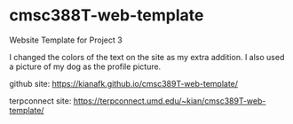 # cmsc388T-web-template

Website Template for Project 3

I changed the colors of the text on the site as my extra addition.
I also used a picture of my dog as the profile picture.

github site: https://kianafk.github.io/cmsc389T-web-template/

terpconnect site: https://terpconnect.umd.edu/~kian/cmsc389T-web-template/
